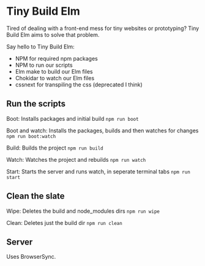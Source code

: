 # Tiny Build Elm

Tired of dealing with a front-end mess for tiny websites or prototyping? Tiny Build Elm aims to solve that problem.

Say hello to Tiny Build Elm:

- NPM for required npm packages
- NPM to run our scripts
- Elm make to build our Elm files
- Chokidar to watch our Elm files
- cssnext for transpiling the css (deprecated I think)

## Run the scripts

Boot: Installs packages and initial build ```npm run boot```

Boot and watch: Installs the packages, builds and then watches for changes ```npm run boot:watch```

Build: Builds the project ```npm run build```

Watch: Watches the project and rebuilds ```npm run watch```

Start: Starts the server and runs watch, in seperate terminal tabs  ```npm run start```

## Clean the slate

Wipe: Deletes the build and node_modules dirs ```npm run wipe```

Clean: Deletes just the build dir ```npm run clean```

## Server

Uses BrowserSync.
